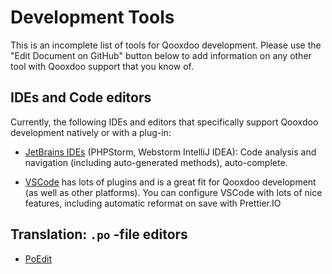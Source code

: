 # Development Tools

This is an incomplete list of tools for Qooxdoo development. Please use the
"Edit Document on GitHub" button below to add information on any other tool with
Qooxdoo support that you know of.

## IDEs and Code editors

Currently, the following IDEs and editors that specifically support Qooxdoo
development natively or with a plug-in:

- [JetBrains IDEs](https://www.jetbrains.com//products.html) (PHPStorm, Webstorm
  IntelliJ IDEA): Code analysis and navigation (including auto-generated
  methods), auto-complete.

- [VSCode](https://code.visualstudio.com/) has lots of plugins and is a great
  fit for Qooxdoo development (as well as other platforms).  You can configure VSCode
  with lots of nice features, including automatic reformat on save with Prettier.IO

## Translation: `.po` -file editors

- [PoEdit](https://poedit.net/)
